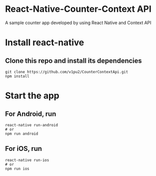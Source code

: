 # React-Native-Counter-Context API

A sample counter app developed by using React Native and Context API

# Install react-native

## Clone this repo and install its dependencies

```
git clone https://github.com/v1pu2/CounterContextApi.git
npm install
```

# Start the app

## For Android, run
```
react-native run-android
# or
npm run android
```
## For iOS, run
```
react-native run-ios
# or
npm run ios
```
